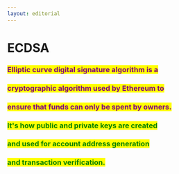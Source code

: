 ```yaml
---
layout: editorial
---
```


# ECDSA

### <mark style="color:purple;">Elliptic curve digital signature algorithm is a</mark>&#x20;

### <mark style="color:purple;">cryptographic algorithm used by Ethereum to</mark>&#x20;

### <mark style="color:purple;">ensure that funds can only be spent by owners.</mark>&#x20;

### <mark style="color:purple;"></mark>

### <mark style="color:green;">It's how public and private keys are created</mark>&#x20;

### <mark style="color:green;">and used for account address generation</mark>&#x20;

### <mark style="color:green;">and transaction verification.</mark>

